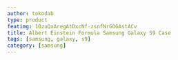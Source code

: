 ```yaml
---
author: tokodab
type: product
featimg: 1OzuQxAregAtDxcNf-zsnfNrGOGAstACv
title: Albert Einstein Formula Samsung Galaxy S9 Case
tags: [samsung, galaxy, s9]
category: [samsung]
---
```


